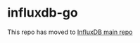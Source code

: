 influxdb-go
===========

This repo has moved to [InfluxDB main repo](http://github.com/influxdb/influxdb/blob/1.7/client)
